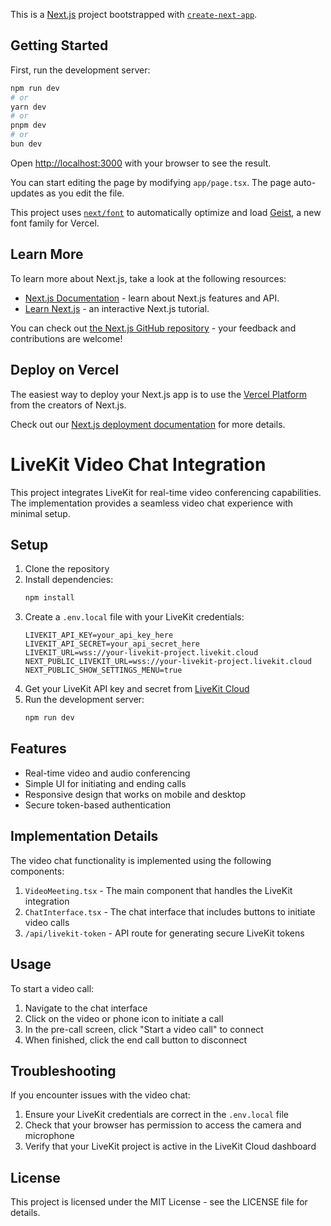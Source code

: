 This is a [Next.js](https://nextjs.org) project bootstrapped with [`create-next-app`](https://nextjs.org/docs/app/api-reference/cli/create-next-app).

## Getting Started

First, run the development server:

```bash
npm run dev
# or
yarn dev
# or
pnpm dev
# or
bun dev
```

Open [http://localhost:3000](http://localhost:3000) with your browser to see the result.

You can start editing the page by modifying `app/page.tsx`. The page auto-updates as you edit the file.

This project uses [`next/font`](https://nextjs.org/docs/app/building-your-application/optimizing/fonts) to automatically optimize and load [Geist](https://vercel.com/font), a new font family for Vercel.

## Learn More

To learn more about Next.js, take a look at the following resources:

- [Next.js Documentation](https://nextjs.org/docs) - learn about Next.js features and API.
- [Learn Next.js](https://nextjs.org/learn) - an interactive Next.js tutorial.

You can check out [the Next.js GitHub repository](https://github.com/vercel/next.js) - your feedback and contributions are welcome!

## Deploy on Vercel

The easiest way to deploy your Next.js app is to use the [Vercel Platform](https://vercel.com/new?utm_medium=default-template&filter=next.js&utm_source=create-next-app&utm_campaign=create-next-app-readme) from the creators of Next.js.

Check out our [Next.js deployment documentation](https://nextjs.org/docs/app/building-your-application/deploying) for more details.

# LiveKit Video Chat Integration

This project integrates LiveKit for real-time video conferencing capabilities. The implementation provides a seamless video chat experience with minimal setup.

## Setup

1. Clone the repository
2. Install dependencies:
   ```bash
   npm install
   ```
3. Create a `.env.local` file with your LiveKit credentials:
   ```
   LIVEKIT_API_KEY=your_api_key_here
   LIVEKIT_API_SECRET=your_api_secret_here
   LIVEKIT_URL=wss://your-livekit-project.livekit.cloud
   NEXT_PUBLIC_LIVEKIT_URL=wss://your-livekit-project.livekit.cloud
   NEXT_PUBLIC_SHOW_SETTINGS_MENU=true
   ```
4. Get your LiveKit API key and secret from [LiveKit Cloud](https://cloud.livekit.io)
5. Run the development server:
   ```bash
   npm run dev
   ```

## Features

- Real-time video and audio conferencing
- Simple UI for initiating and ending calls
- Responsive design that works on mobile and desktop
- Secure token-based authentication

## Implementation Details

The video chat functionality is implemented using the following components:

1. `VideoMeeting.tsx` - The main component that handles the LiveKit integration
2. `ChatInterface.tsx` - The chat interface that includes buttons to initiate video calls
3. `/api/livekit-token` - API route for generating secure LiveKit tokens

## Usage

To start a video call:

1. Navigate to the chat interface
2. Click on the video or phone icon to initiate a call
3. In the pre-call screen, click "Start a video call" to connect
4. When finished, click the end call button to disconnect

## Troubleshooting

If you encounter issues with the video chat:

1. Ensure your LiveKit credentials are correct in the `.env.local` file
2. Check that your browser has permission to access the camera and microphone
3. Verify that your LiveKit project is active in the LiveKit Cloud dashboard

## License

This project is licensed under the MIT License - see the LICENSE file for details.
